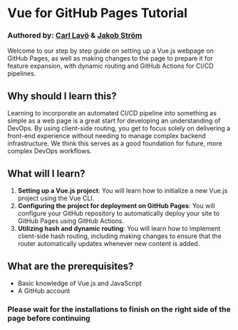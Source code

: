 # Vue for GitHub Pages Tutorial

### Authored by: [Carl Lavö](https://github.com/miljon3) & [Jakob Ström](https://github.com/Jakebobs)

Welcome to our step by step guide on setting up a Vue.js webpage on GitHub Pages, as well as making changes to the page to prepare it for feature expansion, with dynamic routing and GitHub Actions for CI/CD pipelines.

## Why should I learn this?
Learning to incorporate an automated CI/CD pipeline into something as simple as a web page is a great start for developing an understanding of DevOps. By using client-side routing, you get to focus solely on delivering a front-end experience without needing to manage complex backend infrastructure. We think this serves as a good foundation for future, more complex DevOps workflows.

## What will I learn?

1. **Setting up a Vue.js project**: You will learn how to initialize a new Vue.js project using the Vue CLI.
2. **Configuring the project for deployment on GitHub Pages**: You will configure your GitHub repository to automatically deploy your site to GitHub Pages using GitHub Actions.
3. **Utilizing hash and dynamic routing**: You will learn how to implement client-side hash routing, including making changes to ensure that the router automatically updates whenever new content is added.

## What are the prerequisites?

- Basic knowledge of Vue.js and JavaScript
- A GitHub account

### Please wait for the installations to finish on the right side of the page before continuing
